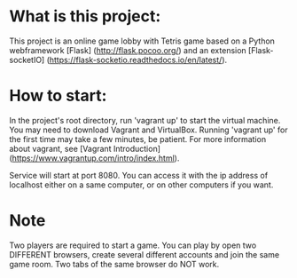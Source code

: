 # What is this project:
This project is an online game lobby with Tetris game based on a Python webframework [Flask] (http://flask.pocoo.org/) and an extension [Flask-socketIO] (https://flask-socketio.readthedocs.io/en/latest/). 

# How to start:
In the project's root directory, run 'vagrant up' to start the virtual machine. You may need to download Vagrant and VirtualBox. Running 'vagrant up' for the first time may take a few minutes, be patient. For more information about vagrant, see [Vagrant Introduction] (https://www.vagrantup.com/intro/index.html).  

Service will start at port 8080. You can access it with the ip address of localhost either on a same computer, or on other computers if you want.  

# Note
Two players are required to start a game. You can play by open two DIFFERENT browsers, create several different accounts and join the same game room. Two tabs of the same browser do NOT work.

